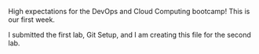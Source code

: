 High expectations for the DevOps and Cloud Computing bootcamp! This is our first week.

I submitted the first lab, Git Setup, and I am creating this file for the second lab.